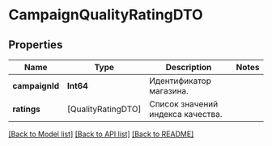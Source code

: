 # CampaignQualityRatingDTO

## Properties
Name | Type | Description | Notes
------------ | ------------- | ------------- | -------------
**campaignId** | **Int64** | Идентификатор магазина. | 
**ratings** | [QualityRatingDTO] | Список значений индекса качества. | 

[[Back to Model list]](../README.md#documentation-for-models) [[Back to API list]](../README.md#documentation-for-api-endpoints) [[Back to README]](../README.md)


